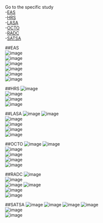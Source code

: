Go to the specific study   
-[EAS](reportsphysicalfscores_scatterfigure_rmdREADME.md#eas)  
-[HRS](reportsphysicalfscores_scatterfigure_rmdREADME.md#hrs)  
-[LASA](reportsphysicalfscores_scatterfigure_rmdREADME.md#lasa)  
-[OCTO](reportsphysicalfscores_scatterfigure_rmdREADME.md#octo)  
-[RADC](reportsphysicalfscores_scatterfigure_rmdREADME.md#radc)  
-[SATSA](reportsphysicalfscores_scatterfigure_rmdREADME.md#satsa)  


##EAS             
![image](eas_female_aehplus_grip_gait-1.png)  
![image](eas_female_aehplus_grip_pef-1.png)   
![image](eas_female_aehplus_pef_gait-1.png)   
![image](eas_male_aehplus_grip_gait-1.png)    
![image](eas_male_aehplus_grip_pef-1.png)     
![image](eas_male_aehplus_pef_gait-1.png)     

##HRS
![image](hrs_female_aehplus_grip_gait-1.png)  
![image](hrs_female_aehplus_grip_pef-1.png)   
![image](hrs_male_aehplus_grip_gait-1.png)    
![image](hrs_male_aehplus_grip_pef-1.png)     

##LASA
![image](lasa_female_aehplus_gait_grip-1.png) 
![image](lasa_female_aehplus_pek_gait-1.png)  
![image](lasa_female_aehplus_pek_grip-1.png)  
![image](lasa_male_aehplus_gait_grip-1.png)   
![image](lasa_male_aehplus_pek_gait-1.png)    
![image](lasa_male_aehplus_pek_grip-1.png)    

##OCTO
![image](octo_female_aehplus_gait_grip-1.png) 
![image](octo_female_aehplus_pek_gait-1.png)  
![image](octo_female_aehplus_pek_grip-1.png)  
![image](octo_male_aehplus_gait_grip-1.png)   
![image](octo_male_aehplus_pek_gait-1.png)    
![image](octo_male_aehplus_pek_grip-1.png)    

##RADC
![image](radc_female_aehplus_fev_gait-1.png)  
![image](radc_female_aehplus_fev_grip-1.png)  
![image](radc_female_aehplus_gait_grip-1.png) 
![image](radc_male_aehplus_fev_gait-1.png)    
![image](radc_male_aehplus_fev_grip-1.png)    
![image](radc_male_aehplus_gait_grip-1.png)   

##SATSA
![image](satsa_female_aehplus_gait_fev-1.png) 
![image](satsa_female_aehplus_gait_grip-1.png)
![image](satsa_female_aehplus_grip_fev-1.png) 
![image](satsa_male_aehplus_gait_fev-1.png)   
![image](satsa_male_aehplus_gait_grip-1.png)  
![image](satsa_male_aehplus_grip_fev-1.png)  
